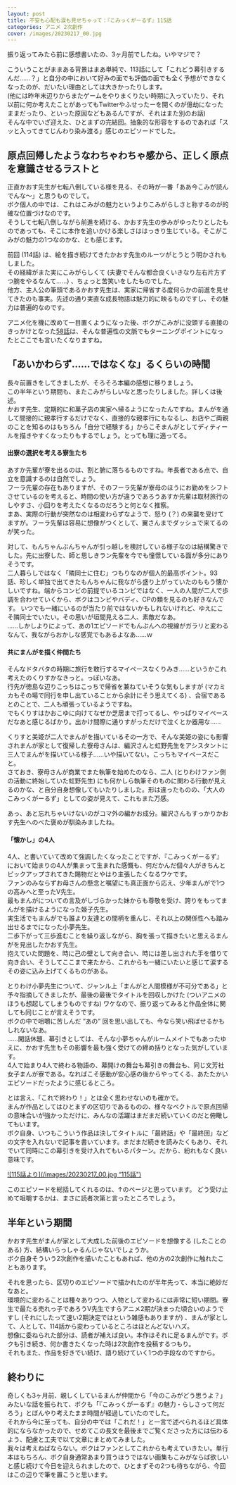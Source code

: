 ```yaml
---
layout: post
title: 不安も心配も涙も見せちゃって：『こみっくがーるず』115話
categories: アニメ 2次創作
cover: /images/20230217_00.jpg
---
```


振り返ってみたら前に感想書いたの、3ヶ月前でしたね。いやマジで？

こういうことがままある背景はまあ単純で、113話にして「これどう幕引きするんだ……？」と自分の中において好みの面でも評価の面でも全く予想ができなくなったのが、だいたい理由としては大きかったりします。  
(他には昨年末辺りからまたゲームをやりまくりたい時期に入っていたり、それ以前に何か考えたことがあってもTwitterやふせったーを開くのが億劫になったままだったり、といった原因などもあるんですが、それはまた別のお話)  
そんな中でいざ迎えた、ひとまずの完結回。抽象的な形容をするのであれば「スッと入ってきてじんわり染み渡る」感じのエピソードでした。

## 原点回帰したようなわちゃわちゃ感から、正しく原点を意識させるラストと

正直かおす先生が七転八倒している様を見る、その時が一番「ああ今こみが読んでんな〜」と思うものでして。  
ボク個人の中では、これはこみがの魅力というよりこみがらしさと称するのが的確な位置づけなのです。  
そうして七転八倒しながら前進を続ける、かおす先生の歩みがゆったりとしたものであっても、そこに本作を追いかける楽しさははっきり生じている。そこがこみがの魅力の1つなのかな、とも感じます。

前回 (114話) は、絵を描き続けてきたかおす先生のルーツがとうとう明かされもしました。  
その経緯がまた実にこみがらしくて (夫妻でそんな都合良くいきなり左右片方ずつ腕をやるなんて……) 、ちょっと苦笑いをしたものでした。  
他方、主人公の筆頭であるかおす先生は、実家に帰省する度何らかの前進を見せてきたのも事実。先述の通り実直な成長物語は魅力的に映るものですし、その魅力は普遍的なのです。

アニメ化を機に改めて一目置くようになった後、ボクがこみがに没頭する直接のきっかけとなった[58話][Ref1]は、そんな普遍性の文脈でもターニングポイントになったとここでも言いたくなりますね。

## 「あいかわらず……ではなくな」るくらいの時間

長々前置きをしてきましたが、そろそろ本編の感想に移りましょう。  
この半年という期間も、またこみがらしいなと思ったりしました。詳しくは後述。  
かおす先生、定期的に和菓子店の実家へ帰るようになったんですね。まんがを通して間接的に親孝行するだけでなく、直接的な親孝行にもなるし、お店やご両親のことを知るのはもちろん「自分で経験する」からこそまんがとしてディティールを描きやすくなったりもするでしょう。とっても理に適ってる。

#### 出寮の選択を考える寮生たち

あすか先輩が寮を出るのは、割と腑に落ちるものですね。年長者である点で、自立を意識するのは自然でしょう。  
フーラ先輩の存在もありますが、そのフーラ先輩が寮母のほうにお勤めをシフトさせているのを考えると、時間の使い方が違うであろうあすか先輩は取材旅行のしやすさ、小回りを考えたくなるのだろうと何となく推察。  
まあ、実際の行動が突然なのは相変わらずなようで、怒り (？) の来襲を受けてますが。フーラ先輩は容易に想像がつくとして、翼さんまでダッシュで来てるのが笑った。

対して、もんちゃんぶんちゃんが引っ越しを検討している様子なのは結構驚きでした。先に出寮した、師と思しきラン先輩を今でも憧憬している面が多分にありそうです。  
二人暮らしではなく「隣同士に住む」つもりなのが個人的最高ポイント。93話、珍しく単独で出てきたもんちゃんに我ながら盛り上がっていたのももう懐かしいですね。端からコンビの前提でいるコンビではなく、一人の人間が二人で歩調を合わせていくから、ボクはコンビやバディ、CPの類を見るのも好きなんです。
いつでも一緒にいるのが当たり前ではないかもしれないけれど、ゆえにこそ隣同士でいたい。その思いが垣間見える二人、素敵だなあ。  
……しかしよりによって、あの1エピソードでもんぶんへの視線がガラリと変わるなんて、我ながらおかしな感覚でもあるよなあ……ｗ

#### 共にまんがを描く仲間たち

そんなドタバタの時期に旅行を敢行するマイペースなくりみき……というかこれ考えたのくりすかなきっと。っぽいなあ。  
行先が徳島な辺りこっちはこっちで帰省を兼ねていそうな気もしますが (マカミカもその場で同行を申し出ていることから余計にそう思えてくる) 、合宿であるとのことで、二人も頑張っているようですね。  
でもくりすはかおこゆに向けてなぜか芝居まで打ってるし、やっぱりマイペースだなあと感じるばかり。出かけ間際に通りすがっただけで泣くとか器用な……

くりすと美姫が二人でまんがを描いているその一方で、そんな美姫の姿にも影響されまんが家として復帰した寮母さんは、編沢さんと虹野先生をアシスタントに三人でまんがを描いている様子……いや描いてない。こっちもマイペースだこと。  
さておき、寮母さんが商業でまた執筆を始めたのなら、二人 (とりわけファン側の活動に終始していた虹野先生) にも何かしら執筆そのものに関わる行動が見えるのかな、と自分自身想像してもいたりしました。形は違ったものの、「大人のこみっくがーるず」としての姿が見えて、これもまた万感。

あっ、あと忘れちゃいけないのがコマ外の編かお成分。編沢さんもすっかりかおす先生へのべた褒めが馴染みましたね。

#### 「懐かし」の4人

4人、と書いていて改めて強調したくなったことですが、『こみっくがーるず』において始まりの4人が集まって生まれた感慨も、何だかんだ個々人がきちんとピックアップされてきた賜物だとやはり主張したくなるワケです。  
ファンのみならずお母さんの懸念と嘱望にも真正面から応え、少年まんがで1つの高みへと至ったV先生。  
最もまんがについての言及がしづらかった妹からも尊敬を受け、誇りをもってまんがを描けるようになった姫子先生。  
実生活でもまんがでも誰より友達との間柄を重んじ、それ以上の関係性へも踏み出せるまでになった小夢先生。  
二歩下がって三歩進むことを繰り返しながら、胸を張って描きたいと思えるまんがを見出したかおす先生。  
抱えていた問題を、時に己の壁として向き合い、時には差し出された手を借りて向き合い、そうしてここまで来たから、これからも一緒にいたいと感じて涙するその姿に込み上げてくるものがある。

とりわけ小夢先生について、ジャンル上「まんがと人間模様が不可分である」と予々指摘してきましたが、最後の最後でタイトルを回収しかけた (ついアニメのほうも想起してしまうものですね) ワケなので、振り返ってみると作品全体に関しても同じことが言えそうです。  
ボクの中で咀嚼に苦しんだ ”あの” 回を思い出しても、今なら笑い飛ばせるかもしれないなあ。  
……閑話休題、幕引きとしては、そんな小夢ちゃんがルームメイトでもあったゆえに、かおす先生もその影響を最も強く受けての締め括りとなった気がしています。  
4人で始まり4人で終わる物語の、幕開けの舞台も幕引きの舞台も、同じ文芳社女子まんが寮である。なればこそ感動が安心感の後からやってくる、あたたかいエピソードだったように感じるところ。

とは言え、「これで終わり！」とは全く思わせないのも確かで。  
まんが作品としてはひとまずの区切りであるものの、様々なベクトルで原点回帰の意味合いが強かっただけに、みんなの活躍はまだまだ続いていくのだと俯瞰してもいます。  
ボク自身、いつもこういう作品は決してタイトルに「最終話」や「最終回」などの文字を入れないで記事を書いています。まだまだ続きを読みたくもあり、それでいて同時にこの幕引きを受け入れてもいるパターン。だから、紛れもなく良い意味です。

[![115話より](/images/20230217_00.jpg “115話")][QTD1]

このエピソードを総括してくれるのは、↑のページと思っています。
どう受け止めて咀嚼するかは、まさに読者次第と言ったところでしょう。

## 半年という期間

かおす先生がまんが家として大成した前後のエピソードを想像する (したことのある) 方、結構いらっしゃるんじゃないでしょうか。  
ボク自身そういう2次創作を描いたこともあれば、他の方の2次創作に触れたこともあります。

それを思ったら、区切りのエピソードで描かれたのが半年先って、本当に絶妙だなあと。  
環境的に変わることは種々ありつつ、人物として変わるには非常に短い期間。寮生で最たる売れっ子であろうV先生ですらアニメ2期が決まった頃合いのようですし (それにしたって速い2期決定ではという雑感もありますが) 、まんが家として、人として、114話から変わっているところはほとんどないハズ。  
想像に委ねられた部分は、読者が補えば良い。本作はそれに足るまんがです。ボクも引き続き、何か書きたくなった時は2次創作を投稿するつもり。  
それもまた、作品を好きでい続け、語り続けていく1つの手段なのですから。

## 終わりに

奇しくも3ヶ月前、親しくしているまんが仲間から「今のこみがどう思うよ？」みたいな話を振られて、ボクも「『こみっくがーるず』の魅力・らしさって何だろう」とぼんやり考えたまま時間が経過していたのでした。  
それから今に至っても、自分の中では「これだ！」と一言で述べられるほど具体的にならなかったので、せめてこの長文を最後までご覧くださった方には伝わるよう、配慮と工夫で以て文章にまとめてみました。  
我々は考えねばならない。ボクはファンとしてこれからも考えていきたい。単行本はもちろん、ボク自身通常あまり買うほうではない画集もこみがならば欲しいと感じ続けて今日を迎えられましたので、ひとまずその2つも待ちながら、今回はこの辺りで筆を置こうと思います。

[QTD1]: https://twitter.com/mangatimekirara/status/1626220223807500289

[Ref1]: /2019-04-26-comic/
